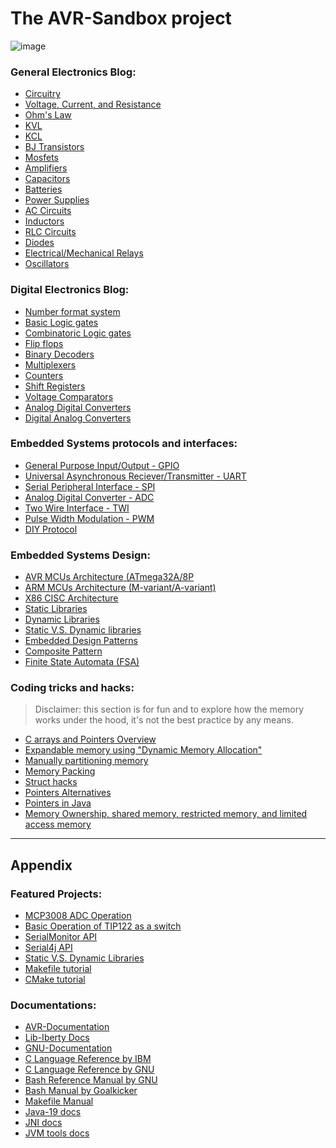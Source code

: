 # The AVR-Sandbox project

![image](https://github.com/user-attachments/assets/73b527b2-69ba-481d-8390-1414a49cb650)

### General Electronics Blog:
- [Circuitry]()
- [Voltage, Current, and Resistance]()
- [Ohm's Law]()
- [KVL]()
- [KCL]()
- [BJ Transistors]()
- [Mosfets]()
- [Amplifiers]()
- [Capacitors]()
- [Batteries]()
- [Power Supplies]()
- [AC Circuits]()
- [Inductors]()
- [RLC Circuits]()
- [Diodes]()
- [Electrical/Mechanical Relays]()
- [Oscillators]()

### Digital Electronics Blog:
- [Number format system]()
- [Basic Logic gates]()
- [Combinatoric Logic gates]()
- [Flip flops]()
- [Binary Decoders](https://electrostat-lab.github.io/Electrostatic-Sandbox/embedded-system-design/avr-sandbox/blog/decoders.html)
- [Multiplexers](https://electrostat-lab.github.io/Electrostatic-Sandbox/embedded-system-design/avr-sandbox/blog/multiplexers.html)
- [Counters]()
- [Shift Registers]()
- [Voltage Comparators]()
- [Analog Digital Converters]()
- [Digital Analog Converters]()


### Embedded Systems protocols and interfaces: 
- [General Purpose Input/Output - GPIO]()
- [Universal Asynchronous Reciever/Transmitter - UART]()
- [Serial Peripheral Interface - SPI]()
- [Analog Digital Converter - ADC]()
- [Two Wire Interface - TWI]()
- [Pulse Width Modulation - PWM]()
- [DIY Protocol]()

### Embedded Systems Design:
- [AVR MCUs Architecture (ATmega32A/8P]()
- [ARM MCUs Architecture (M-variant/A-variant)]()
- [X86 CISC Architecture]()
- [Static Libraries]()
- [Dynamic Libraries]()
- [Static V.S. Dynamic libraries]()
- [Embedded Design Patterns]()
- [Composite Pattern]()
- [Finite State Automata (FSA)]()

### Coding tricks and hacks: 

> Disclaimer: this section is for fun and to explore how the memory works under the hood, it's not the best practice by any means.

- [C arrays and Pointers Overview](https://electrostat-lab.github.io/Electrostatic-Sandbox/embedded-system-design/avr-sandbox/HelloArrays)
- [Expandable memory using "Dynamic Memory Allocation"]()
- [Manually partitioning memory]()
- [Memory Packing]()
- [Struct hacks]()
- [Pointers Alternatives]()
- [Pointers in Java]()
- [Memory Ownership, shared memory, restricted memory, and limited access memory]()

--------------------------------------------

## Appendix

### Featured Projects: 
- [MCP3008 ADC Operation](https://electrostat-lab.github.io/Electrostatic-Sandbox/embedded-system-design/avr-sandbox/HelloSPI)
- [Basic Operation of TIP122 as a switch](https://electrostat-lab.github.io/Electrostatic-Sandbox/embedded-system-design/avr-sandbox/HelloTIP122)
- [SerialMonitor API](https://electrostat-lab.github.io/Electrostatic-Sandbox/embedded-system-design/avr-sandbox/HelloJSerialComm)
- [Serial4j API](https://electrostat-lab.github.io/Electrostatic-Sandbox/embedded-system-design/avr-sandbox/wip-index.html)
- [Static V.S. Dynamic Libraries](https://electrostat-lab.github.io/Electrostatic-Sandbox/embedded-system-design/avr-sandbox/wip-index.html)
- [Makefile tutorial](https://electrostat-lab.github.io/Electrostatic-Sandbox/embedded-system-design/avr-sandbox/wip-index.html)
- [CMake tutorial](https://electrostat-lab.github.io/Electrostatic-Sandbox/embedded-system-design/avr-sandbox/wip-index.html)

### Documentations: 
- [AVR-Documentation](https://electrostat-lab.github.io/Electrostatic-Sandbox/embedded-system-design/avr-sandbox/docs/avr-libc/avr-libc-user-manual/index.html)
- [Lib-Iberty Docs](https://electrostat-lab.github.io/Electrostatic-Sandbox/embedded-system-design/avr-sandbox/docs/libiberty/libiberty.html)
- [GNU-Documentation](https://electrostat-lab.github.io/Electrostatic-Sandbox/embedded-system-design/avr-sandbox/wip-index.html)
- [C Language Reference by IBM](https://electrostat-lab.github.io/Electrostatic-Sandbox/embedded-system-design/avr-sandbox/wip-index.html)
- [C Language Reference by GNU](https://electrostat-lab.github.io/Electrostatic-Sandbox/embedded-system-design/avr-sandbox/wip-index.html)
- [Bash Reference Manual by GNU](https://electrostat-lab.github.io/Electrostatic-Sandbox/embedded-system-design/avr-sandbox/wip-index.html)
- [Bash Manual by Goalkicker](https://electrostat-lab.github.io/Electrostatic-Sandbox/embedded-system-design/avr-sandbox/wip-index.html)
- [Makefile Manual](https://electrostat-lab.github.io/Electrostatic-Sandbox/embedded-system-design/avr-sandbox/wip-index.html)
- [Java-19 docs](https://electrostat-lab.github.io/Electrostatic-Sandbox/embedded-system-design/avr-sandbox/wip-index.html)
- [JNI docs](https://electrostat-lab.github.io/Electrostatic-Sandbox/embedded-system-design/avr-sandbox/wip-index.html)
- [JVM tools docs](https://electrostat-lab.github.io/Electrostatic-Sandbox/embedded-system-design/avr-sandbox/wip-index.html)
